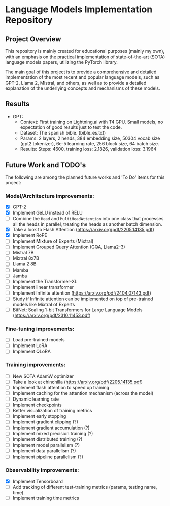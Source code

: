 # Language Models Implementation Repository

## Project Overview

This repository is mainly created for educational purposes (mainly my own), with an emphasis on the practical implementation of state-of-the-art (SOTA) language models papers, utilizing the PyTorch library.

The main goal of this project is to provide a comprehensive and detailed implementation of the most recent and popular language models, such as GPT-2, Llama 2, Mistral, and others, as well as to provide a detailed explanation of the underlying concepts and mechanisms of these models.

## Results
- GPT:
  - Context: First training on Lightning.ai with T4 GPU. Small models, no expectation of good results just to test the code.
  - Dataset: The spanish bible. (bible_es.txt)
  - Params: 2 layers, 2 heads, 384 embedding size, 50304 vocab size (gpt2 tokenizer), 6e-5 learning rate, 256 block size, 64 batch size.
  - Results: Steps: 4600, training loss: 2.1826, validation loss: 3.1964
  
## Future Work and TODO's

The following are among the planned future works and 'To Do' items for this project:

### Model/Architecture improvements:

- [x] GPT-2
- [x] Implement GeLU instead of RELU
- [ ] Combine the `Head` and `MultiHeadAttention` into one class that processes all the heads in parallel, treating the heads as another batch dimension.
- [x] Take a look to Flash Attention (https://arxiv.org/pdf/2205.14135.pdf)
- [x] Implement RoPE
- [ ] Implement Mixture of Experts (Mixtral)
- [ ] Implement Grouped Query Attention (GQA, Llama2-3)
- [ ] Mistral 7B
- [ ] Mixtral 8x7B
- [ ] Llama 2 8B
- [ ] Mamba
- [ ] Jamba
- [ ] Implement the Transformer-XL
- [ ] Implement linear transformer
- [ ] Implement Infinite attention (https://arxiv.org/pdf/2404.07143.pdf)
- [ ] Study if Infinite attention can be implemented on top of pre-trained models like Mixtral of Experts
- [ ] BitNet: Scaling 1-bit Transformers for Large Language Models (https://arxiv.org/pdf/2310.11453.pdf)

### Fine-tuning improvements:

- [ ] Load pre-trained models
- [ ] Implement LoRA
- [ ] Implement QLoRA

### Training improvements:

- [ ] New SOTA AdamW optimizer
- [ ] Take a look at chinchilla (https://arxiv.org/pdf/2205.14135.pdf)
- [ ] Implement flash attention to speed up training
- [ ] Implement caching for the attention mechanism (across the model)
- [ ] Dynamic learning rate
- [ ] Implement checkpoints
- [ ] Better visualization of training metrics
- [ ] Implement early stopping
- [ ] Implement gradient clipping (?)
- [ ] Implement gradient accumulation (?)
- [ ] Implement mixed precision training (?)
- [ ] Implement distributed training (?)
- [ ] Implement model parallelism (?)
- [ ] Implement data parallelism (?)
- [ ] Implement pipeline parallelism (?)

### Observability improvements:

- [x] Implement Tensorboard
- [ ] Add tracking of different test-training metrics (params, testing name, time). 
- [ ] Implement training time metrics
